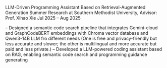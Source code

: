LLM-Driven Programming Assistant Based on Retrieval-Augmented Generation
Summer Research at Southern Methodist University, Advisor: Prof. Xihao Xie
Jul 2025 – Aug 2025

– Designed a semantic code search pipeline that integrates Gemini-cloud and GraphCodeBERT embeddings with Chroma vector database and Qwen3-14B LLM fro different needs (One is free and privacy-friendly but less accurate and slower; the other is multilingual and more accurate but paid and less private.)
– Developed a LLM-powered coding assistant based on RAG, enabling semantic code search and programming guidance generating
